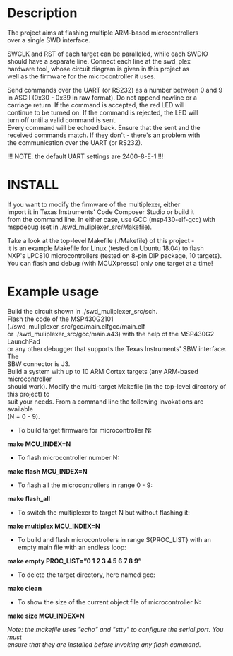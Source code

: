 Description  
===================================================================   
The project aims at flashing multiple ARM-based microcontrollers  
over a single SWD interface.  
  
SWCLK and RST of each target can be paralleled, while each SWDIO  
should have a separate line. Connect each line at the swd_plex  
hardware tool, whose circuit diagram is given in this project as  
well as the firmware for the microcontroller it uses.  

Send commands over the UART (or RS232) as a number between 0 and 9  
in ASCII (0x30 - 0x39 in raw format). Do not append newline or a  
carriage return. If the command is accepted, the red LED will  
continue to be turned on. If the command is rejected, the LED will  
turn off until a valid command is sent.  
Every command will be echoed back. Ensure that the sent and the  
received commands match. If they don't - there's an problem with  
the communication over the UART (or RS232).  

!!! NOTE: the default UART settings are 2400-8-E-1 !!!  


INSTALL  
===================================================================
If you want to modify the firmware of the multiplexer, either  
import it in Texas Instruments' Code Composer Studio or build it  
from the command line. In either case, use GCC (msp430-elf-gcc) with  
mspdebug (set in ./swd_muliplexer_src/Makefile).  

Take a look at the top-level Makefile (./Makefile) of this project -  
it is an example Makefile for Linux (tested on Ubuntu 18.04) to flash  
NXP's LPC810 microcontrollers (tested on 8-pin DIP package, 10 targets).  
You can flash and debug (with MCUXpresso) only one target at a time!  
  
Example usage  
===================================================================
Build the circuit shown in ./swd_muliplexer_src/sch.  
Flash the code of the MSP430G2101 (./swd_muliplexer_src/gcc/main.elfgcc/main.elf  
or ./swd_muliplexer_src/gcc/main.a43) with the help of the MSP430G2 LaunchPad  
or any other debugger that supports the Texas Instruments' SBW interface. The  
SBW connector is J3.  
Build a system with up to 10 ARM Cortex targets (any ARM-based microcontroller  
should work).
Modify the multi-target Makefile (in the top-level directory of this project) to  
suit your needs. From a command line the following invokations are available  
(N = 0 - 9).  
  
- To build target firmware for microcontroller N:  

<b>make MCU_INDEX=N</b>  

- To flash microcontroller number N:  

<b>make flash MCU_INDEX=N</b>  

- To flash all the microcontrollers in range 0 - 9:  

<b>make flash_all</b>  

- To switch the multiplexer to target N but without flashing it:  

<b>make multiplex MCU_INDEX=N</b>  

- To build and flash microcontrollers in range ${PROC_LIST} with an  
empty main file with an endless loop:  

<b>make empty PROC_LIST=”0 1 2 3 4 5 6 7 8 9”</b>  

- To delete the target directory, here named gcc:  

<b>make clean</b>  

 - To show the size of the current object file of microcontroller N:  

<b>make size MCU_INDEX=N</b>  

<i>Note: the makefile uses "echo" and "stty" to configure the serial port. You must  
ensure that they are installed before invoking any flash command.</i> 


